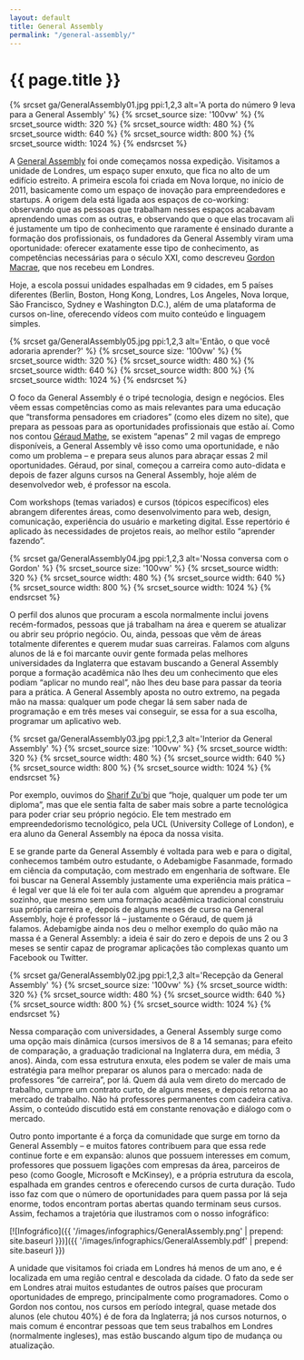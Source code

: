 ```yaml
---
layout: default
title: General Assembly
permalink: "/general-assembly/"
---
```


# {{ page.title }}

{% srcset ga/GeneralAssembly01.jpg ppi:1,2,3 alt='A porta do número 9 leva para a General Assembly' %}
  {% srcset_source size: '100vw' %}
  {% srcset_source width: 320 %}
  {% srcset_source width: 480 %}
  {% srcset_source width: 640 %}
  {% srcset_source width: 800 %}
  {% srcset_source width: 1024 %}
{% endsrcset %}

A [General Assembly](https://generalassemb.ly/) foi onde começamos nossa expedição. Visitamos a unidade de Londres, um espaço super enxuto, que fica no alto de um edifício estreito. A primeira escola foi criada em Nova Iorque, no início de 2011, basicamente como um espaço de inovação para empreendedores e startups. A origem dela está ligada aos espaços de co-working: observando que as pessoas que trabalham nesses espaços acabavam aprendendo umas com as outras, e observando que o que elas trocavam ali é justamente um tipo de conhecimento que raramente é ensinado durante a formação dos profissionais, os fundadores da General Assembly viram uma oportunidade: oferecer exatamente esse tipo de conhecimento, as competências necessárias para o século XXI, como descreveu [Gordon Macrae](https://gordonmacrae.co.uk/), que nos recebeu em Londres.

Hoje, a escola possui unidades espalhadas em 9 cidades, em 5 países diferentes (Berlin, Boston, Hong Kong, Londres, Los Angeles, Nova Iorque, São Francisco, Sydney e Washington D.C.), além de uma plataforma de cursos on-line, oferecendo vídeos com muito conteúdo e linguagem simples.

{% srcset ga/GeneralAssembly05.jpg ppi:1,2,3 alt='Então, o que você adoraria aprender?' %}
  {% srcset_source size: '100vw' %}
  {% srcset_source width: 320 %}
  {% srcset_source width: 480 %}
  {% srcset_source width: 640 %}
  {% srcset_source width: 800 %}
  {% srcset_source width: 1024 %}
{% endsrcset %}

O foco da General Assembly é o tripé tecnologia, design e negócios. Eles vêem essas competências como as mais relevantes para uma educação que “transforma pensadores em criadores” (como eles dizem no site), que prepara as pessoas para as oportunidades profissionais que estão aí. Como nos contou [Géraud Mathe](https://twitter.com/papiersdundev), se existem “apenas” 2 mil vagas de emprego disponíveis, a General Assembly vê isso como uma oportunidade, e não como um problema – e prepara seus alunos para abraçar essas 2 mil oportunidades. Géraud, por sinal, começou a carreira como auto-didata e depois de fazer alguns cursos na General Assembly, hoje além de desenvolvedor web, é professor na escola.

Com workshops (temas variados) e cursos (tópicos específicos) eles abrangem diferentes áreas, como desenvolvimento para web, design, comunicação, experiência do usuário e marketing digital. Esse repertório é aplicado às necessidades de projetos reais, ao melhor estilo “aprender fazendo”.

{% srcset ga/GeneralAssembly04.jpg ppi:1,2,3 alt='Nossa conversa com o Gordon' %}
  {% srcset_source size: '100vw' %}
  {% srcset_source width: 320 %}
  {% srcset_source width: 480 %}
  {% srcset_source width: 640 %}
  {% srcset_source width: 800 %}
  {% srcset_source width: 1024 %}
{% endsrcset %}

O perfil dos alunos que procuram a escola normalmente inclui jovens recém-formados, pessoas que já trabalham na área e querem se atualizar ou abrir seu próprio negócio. Ou, ainda, pessoas que vêm de áreas totalmente diferentes e querem mudar suas carreiras. Falamos com alguns alunos de lá e foi marcante ouvir gente formada pelas melhores universidades da Inglaterra que estavam buscando a General Assembly porque a formação acadêmica não lhes deu um conhecimento que eles podiam “aplicar no mundo real”, não lhes deu base para passar da teoria para a prática. A General Assembly aposta no outro extremo, na pegada mão na massa: qualquer um pode chegar lá sem saber nada de programação e em três meses vai conseguir, se essa for a sua escolha, programar um aplicativo web.

{% srcset ga/GeneralAssembly03.jpg ppi:1,2,3 alt='Interior da General Assembly' %}
  {% srcset_source size: '100vw' %}
  {% srcset_source width: 320 %}
  {% srcset_source width: 480 %}
  {% srcset_source width: 640 %}
  {% srcset_source width: 800 %}
  {% srcset_source width: 1024 %}
{% endsrcset %}

Por exemplo, ouvimos do [Sharif Zu'bi](https://uk.linkedin.com/pub/sharif-zu-bi/35/850/2a0) que “hoje, qualquer um pode ter um diploma”, mas que ele sentia falta de saber mais sobre a parte tecnológica para poder criar seu próprio negócio. Ele tem mestrado em empreendedorismo tecnológico, pela UCL (University College of London), e era aluno da General Assembly na época da nossa visita.

E se grande parte da General Assembly é voltada para web e para o digital, conhecemos também outro estudante, o Adebamigbe Fasanmade, formado em ciência da computação, com mestrado em engenharia de software. Ele foi buscar na General Assembly justamente uma experiência mais prática – é legal ver que lá ele foi ter aula com  alguém que aprendeu a programar sozinho, que mesmo sem uma formação acadêmica tradicional construiu sua própria carreira e, depois de alguns meses de curso na General Assembly, hoje é professor lá – justamente o Géraud, de quem já falamos. Adebamigbe ainda nos deu o melhor exemplo do quão mão na massa é a General Assembly: a ideia é sair do zero e depois de uns 2 ou 3 meses se sentir capaz de programar aplicações tão complexas quanto um Facebook ou Twitter.

{% srcset ga/GeneralAssembly02.jpg ppi:1,2,3 alt='Recepção da General Assembly' %}
  {% srcset_source size: '100vw' %}
  {% srcset_source width: 320 %}
  {% srcset_source width: 480 %}
  {% srcset_source width: 640 %}
  {% srcset_source width: 800 %}
  {% srcset_source width: 1024 %}
{% endsrcset %}

Nessa comparação com universidades, a General Assembly surge como uma opção mais dinâmica (cursos imersivos de 8 a 14 semanas; para efeito de comparação, a graduação tradicional na Inglaterra dura, em média, 3 anos). Ainda, com essa estrutura enxuta, eles podem se valer de mais uma estratégia para melhor preparar os alunos para o mercado: nada de professores “de carreira”, por lá. Quem dá aula vem direto do mercado de trabalho, cumpre um contrato curto, de alguns meses, e depois retorna ao mercado de trabalho. Não há professores permanentes com cadeira cativa. Assim, o conteúdo discutido está em constante renovação e diálogo com o mercado.

Outro ponto importante é a força da comunidade que surge em torno da General Assembly – e muitos fatores contribuem para que essa rede continue forte e em expansão: alunos que possuem interesses em comum, professores que possuem ligações com empresas da área, parceiros de peso (como Google, Microsoft e McKinsey), e a própria estrutura da escola, espalhada em grandes centros e oferecendo cursos de curta duração. Tudo isso faz com que o número de oportunidades para quem passa por lá seja enorme, todos encontram portas abertas quando terminam seus cursos. Assim, fechamos a trajetória que ilustramos com o nosso infográfico:

[![Infográfico]({{ '/images/infographics/GeneralAssembly.png' | prepend: site.baseurl }})]({{ '/images/infographics/GeneralAssembly.pdf' | prepend: site.baseurl }})

A unidade que visitamos foi criada em Londres há menos de um ano, e é localizada em uma região central e descolada da cidade. O fato da sede ser em Londres atrai muitos estudantes de outros países que procuram oportunidades de emprego, principalmente como programadores. Como o Gordon nos contou, nos cursos em período integral, quase metade dos alunos (ele chutou 40%) é de fora da Inglaterra; já nos cursos noturnos, o mais comum é encontrar pessoas que tem seus trabalhos em Londres (normalmente ingleses), mas estão buscando algum tipo de mudança ou atualização.
